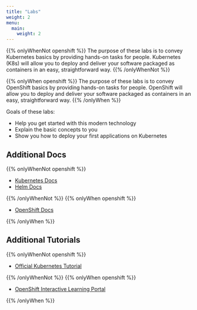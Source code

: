 ```yaml
---
title: "Labs"
weight: 2
menu:
  main:
    weight: 2
---
```


{{% onlyWhenNot openshift %}}
The purpose of these labs is to convey Kubernetes basics by providing hands-on tasks for people. Kubernetes (K8s) will allow you to deploy and deliver your software packaged as containers in an easy, straightforward way.
{{% /onlyWhenNot %}}

{{% onlyWhen openshift %}}
The purpose of these labs is to convey OpenShift basics by providing hands-on tasks for people. OpenShift will allow you to deploy and deliver your software packaged as containers in an easy, straightforward way.
{{% /onlyWhen %}}

Goals of these labs:

* Help you get started with this modern technology
* Explain the basic concepts to you
* Show you how to deploy your first applications on Kubernetes


## Additional Docs

{{% onlyWhenNot openshift %}}

* [Kubernetes Docs](https://kubernetes.io/docs/home/?path=users&persona=app-developer&level=foundational)
* [Helm Docs](https://docs.helm.sh/)

{{% /onlyWhenNot %}}
{{% onlyWhen openshift %}}

* [OpenShift Docs](https://docs.openshift.com/)

{{% /onlyWhen %}}


## Additional Tutorials

{{% onlyWhenNot openshift %}}

* [Official Kubernetes Tutorial](https://kubernetes.io/docs/tutorials/)

{{% /onlyWhenNot %}}
{{% onlyWhen openshift %}}

* [OpenShift Interactive Learning Portal](https://learn.openshift.com/)

{{% /onlyWhen %}}
